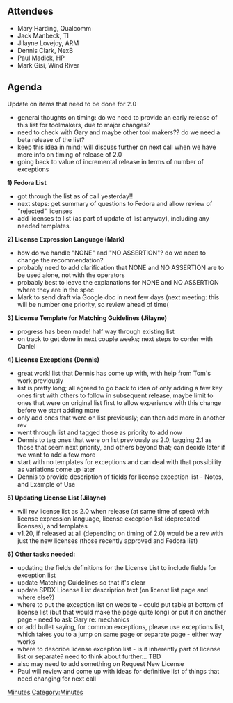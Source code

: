 ## Attendees

  - Mary Harding, Qualcomm
  - Jack Manbeck, TI
  - Jilayne Lovejoy, ARM
  - Dennis Clark, NexB
  - Paul Madick, HP
  - Mark Gisi, Wind River

## Agenda

Update on items that need to be done for 2.0

  - general thoughts on timing: do we need to provide an early release
    of this list for toolmakers, due to major changes?
  - need to check with Gary and maybe other tool makers?? do we need a
    beta release of the list?
  - keep this idea in mind; will discuss further on next call when we
    have more info on timing of release of 2.0
  - going back to value of incremental release in terms of number of
    exceptions

**1) Fedora List**

  - got through the list as of call yesterday\!\!
  - next steps: get summary of questions to Fedora and allow review of
    "rejected" licenses
  - add licenses to list (as part of update of list anyway), including
    any needed templates

**2) License Expression Language (Mark)**

  - how do we handle "NONE" and "NO ASSERTION"? do we need to change the
    recommendation?
  - probably need to add clarification that NONE and NO ASSERTION are to
    be used alone, not with the operators
  - probably best to leave the explanations for NONE and NO ASSERTION
    where they are in the spec
  - Mark to send draft via Google doc in next few days (next meeting:
    this will be number one priority, so review ahead of time(

**3) License Template for Matching Guidelines (Jilayne)**

  - progress has been made\! half way through existing list
  - on track to get done in next couple weeks; next steps to confer with
    Daniel

**4) License Exceptions (Dennis)**

  - great work\! list that Dennis has come up with, with help from Tom's
    work previously
  - list is pretty long; all agreed to go back to idea of only adding a
    few key ones first with others to follow in subsequent release,
    maybe limit to ones that were on original list first to allow
    experience with this change before we start adding more
  - only add ones that were on list previously; can then add more in
    another rev
  - went through list and tagged those as priority to add now
  - Dennis to tag ones that were on list previously as 2.0, tagging 2.1
    as those that seem next priority, and others beyond that; can decide
    later if we want to add a few more
  - start with no templates for exceptions and can deal with that
    possibility as variations come up later
  - Dennis to provide description of fields for license exception list -
    Notes, and Example of Use

**5) Updating License List (Jilayne)**

  - will rev license list as 2.0 when release (at same time of spec)
    with license expression language, license exception list (deprecated
    licenses), and templates
  - v1.20, if released at all (depending on timing of 2.0) would be a
    rev with just the new licenses (those recently approved and Fedora
    list)

**6) Other tasks needed:**

  - updating the fields definitions for the License List to include
    fields for exception list
  - update Matching Guidelines so that it's clear
  - update SPDX License List description text (on licenst list page and
    where else?)
  - where to put the exception list on website - could put table at
    bottom of license list (but that would make the page quite long) or
    put it on another page - need to ask Gary re: mechanics
  - or add bullet saying, for common exceptions, please use exceptions
    list, which takes you to a jump on same page or separate page -
    either way works
  - where to describe license exception list - is it inherently part of
    license list or separate? need to think about further... TBD
  - also may need to add something on Request New License
  - Paul will review and come up with ideas for definitive list of
    things that need changing for next call

[Minutes](Category:Legal "wikilink")
[Category:Minutes](Category:Minutes "wikilink")
